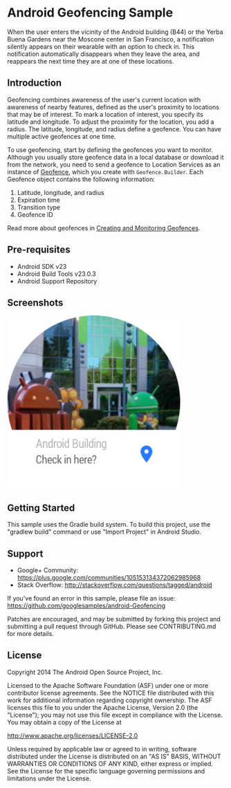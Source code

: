 
Android Geofencing Sample
===================================

When the user enters the vicinity of the Android building (B44) or the Yerba Buena
Gardens near the Moscone center in San Francisco, a notification silently appears on their
wearable with an option to check in. This notification automatically disappears when they leave
the area, and reappears the next time they are at one of these locations.

Introduction
------------

Geofencing combines awareness of the user's current location with awareness of
nearby features, defined as the user's proximity to locations that may be of
interest. To mark a location of interest, you specify its latitude and longitude.
To adjust the proximity for the location, you add a radius. The latitude,
longitude, and radius define a geofence. You can have multiple active
geofences at one time.

To use geofencing, start by defining the geofences you want to monitor.
Although you usually store geofence data in a local database or download
it from the network, you need to send a geofence to Location Services as
an instance of [Geofence][2], which you create with `Geofence.Builder`. Each
Geofence object contains the following information:

1. Latitude, longitude, and radius
2. Expiration time
3. Transition type
4. Geofence ID

Read more about geofences in [Creating and Monitoring Geofences][1].

[1]:http://developer.android.com/training/location/geofencing.html
[2]:http://developer.android.com/reference/com/google/android/gms/location/Geofence.html

Pre-requisites
--------------

- Android SDK v23
- Android Build Tools v23.0.3
- Android Support Repository

Screenshots
-------------

<img src="screenshots/android_building_check_in.png" height="400" alt="Screenshot"/> 

Getting Started
---------------

This sample uses the Gradle build system. To build this project, use the
"gradlew build" command or use "Import Project" in Android Studio.

Support
-------

- Google+ Community: https://plus.google.com/communities/105153134372062985968
- Stack Overflow: http://stackoverflow.com/questions/tagged/android

If you've found an error in this sample, please file an issue:
https://github.com/googlesamples/android-Geofencing

Patches are encouraged, and may be submitted by forking this project and
submitting a pull request through GitHub. Please see CONTRIBUTING.md for more details.

License
-------

Copyright 2014 The Android Open Source Project, Inc.

Licensed to the Apache Software Foundation (ASF) under one or more contributor
license agreements.  See the NOTICE file distributed with this work for
additional information regarding copyright ownership.  The ASF licenses this
file to you under the Apache License, Version 2.0 (the "License"); you may not
use this file except in compliance with the License.  You may obtain a copy of
the License at

http://www.apache.org/licenses/LICENSE-2.0

Unless required by applicable law or agreed to in writing, software
distributed under the License is distributed on an "AS IS" BASIS, WITHOUT
WARRANTIES OR CONDITIONS OF ANY KIND, either express or implied.  See the
License for the specific language governing permissions and limitations under
the License.
